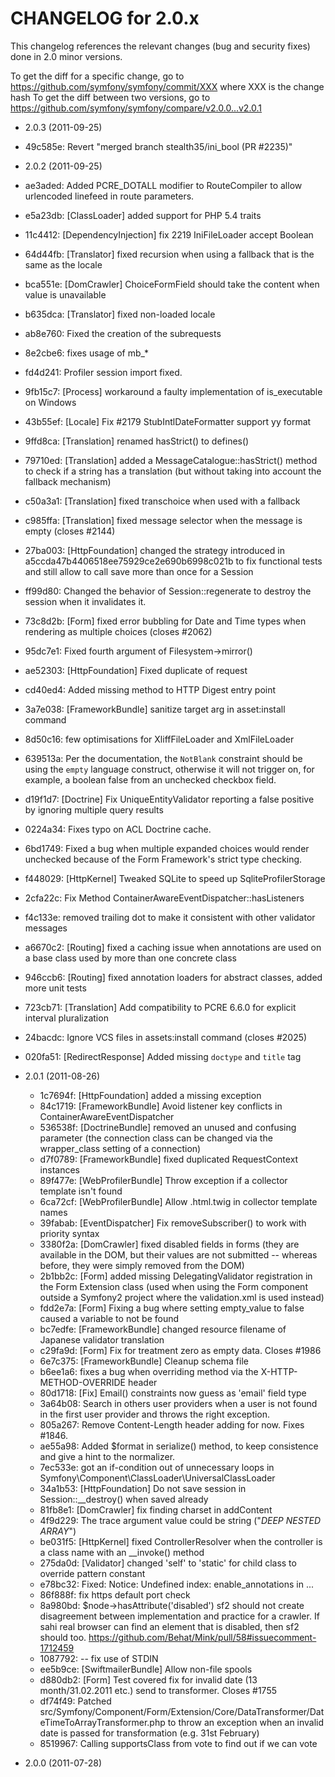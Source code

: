 CHANGELOG for 2.0.x
===================

This changelog references the relevant changes (bug and security fixes) done
in 2.0 minor versions.

To get the diff for a specific change, go to https://github.com/symfony/symfony/commit/XXX where XXX is the change hash
To get the diff between two versions, go to https://github.com/symfony/symfony/compare/v2.0.0...v2.0.1

* 2.0.3 (2011-09-25)

 * 49c585e: Revert "merged branch stealth35/ini_bool (PR #2235)"

* 2.0.2 (2011-09-25)

 * ae3aded: Added PCRE_DOTALL modifier to RouteCompiler to allow urlencoded linefeed in route parameters.
 * e5a23db: [ClassLoader] added support for PHP 5.4 traits
 * 11c4412: [DependencyInjection] fix 2219 IniFileLoader accept Boolean
 * 64d44fb: [Translator] fixed recursion when using a fallback that is the same as the locale
 * bca551e: [DomCrawler] ChoiceFormField should take the content when value is unavailable
 * b635dca: [Translator] fixed non-loaded locale
 * ab8e760: Fixed the creation of the subrequests
 * 8e2cbe6: fixes usage of mb_*
 * fd4d241: Profiler session import fixed.
 * 9fb15c7: [Process] workaround a faulty implementation of is_executable on Windows
 * 43b55ef: [Locale] Fix #2179 StubIntlDateFormatter support yy format
 * 9ffd8ca: [Translation] renamed hasStrict() to defines()
 * 79710ed: [Translation] added a MessageCatalogue::hasStrict() method to check if a string has a translation (but without taking into account the fallback mechanism)
 * c50a3a1: [Translation] fixed transchoice when used with a fallback
 * c985ffa: [Translation] fixed message selector when the message is empty (closes #2144)
 * 27ba003: [HttpFoundation] changed the strategy introduced in a5ccda47b4406518ee75929ce2e690b6998c021b to fix functional tests and still allow to call save more than once for a Session
 * ff99d80: Changed the behavior of Session::regenerate to destroy the session when it invalidates it.
 * 73c8d2b: [Form] fixed error bubbling for Date and Time types when rendering as multiple choices (closes #2062)
 * 95dc7e1: Fixed fourth argument of Filesystem->mirror()
 * ae52303: [HttpFoundation] Fixed duplicate of request
 * cd40ed4: Added missing method to HTTP Digest entry point
 * 3a7e038: [FrameworkBundle] sanitize target arg in asset:install command
 * 8d50c16: few optimisations for XliffFileLoader and XmlFileLoader
 * 639513a: Per the documentation, the `NotBlank` constraint should be using the `empty` language construct, otherwise it will not trigger on, for example, a boolean false from an unchecked checkbox field.
 * d19f1d7: [Doctrine] Fix UniqueEntityValidator reporting a false positive by ignoring multiple query results
 * 0224a34: Fixes typo on ACL Doctrine cache.
 * 6bd1749: Fixed a bug when multiple expanded choices would render unchecked because of the Form Framework's strict type checking.
 * f448029: [HttpKernel] Tweaked SQLite to speed up SqliteProfilerStorage
 * 2cfa22c: Fix Method ContainerAwareEventDispatcher::hasListeners
 * f4c133e: removed trailing dot to make it consistent with other validator messages
 * a6670c2: [Routing] fixed a caching issue when annotations are used on a base class used by more than one concrete class
 * 946ccb6: [Routing] fixed annotation loaders for abstract classes, added more unit tests
 * 723cb71: [Translation] Add compatibility to PCRE 6.6.0 for explicit interval pluralization
 * 24bacdc: Ignore VCS files in assets:install command (closes #2025)
 * 020fa51: [RedirectResponse] Added missing `doctype` and `title` tag

* 2.0.1 (2011-08-26)

   * 1c7694f: [HttpFoundation] added a missing exception
   * 84c1719: [FrameworkBundle] Avoid listener key conflicts in ContainerAwareEventDispatcher
   * 536538f: [DoctrineBundle] removed an unused and confusing parameter (the connection class can be changed via the wrapper_class setting of a connection)
   * d7f0789: [FrameworkBundle] fixed duplicated RequestContext instances
   * 89f477e: [WebProfilerBundle] Throw exception if a collector template isn't found
   * 6ca72cf: [WebProfilerBundle] Allow .html.twig in collector template names
   * 39fabab: [EventDispatcher] Fix removeSubscriber() to work with priority syntax
   * 3380f2a: [DomCrawler] fixed disabled fields in forms (they are available in the DOM, but their values are not submitted -- whereas before, they were simply removed from the DOM)
   * 2b1bb2c: [Form] added missing DelegatingValidator registration in the Form Extension class (used when using the Form component outside a Symfony2 project where the validation.xml is used instead)
   * fdd2e7a: [Form] Fixing a bug where setting empty_value to false caused a variable to not be found
   * bc7edfe: [FrameworkBundle] changed resource filename of Japanese validator translation
   * c29fa9d: [Form] Fix for treatment zero as empty data. Closes #1986
   * 6e7c375: [FrameworkBundle] Cleanup schema file
   * b6ee1a6: fixes a bug when overriding method via the X-HTTP-METHOD-OVERRIDE header
   * 80d1718: [Fix] Email() constraints now guess as 'email' field type
   * 3a64b08: Search in others user providers when a user is not found in the first user provider and throws the right exception.
   * 805a267: Remove Content-Length header adding for now. Fixes #1846.
   * ae55a98: Added $format in serialize() method, to keep consistence and give a hint to the normalizer.
   * 7ec533e: got an if-condition out of unnecessary loops in Symfony\Component\ClassLoader\UniversalClassLoader
   * 34a1b53: [HttpFoundation] Do not save session in Session::__destroy() when saved already
   * 81fb8e1: [DomCrawler] fix finding charset in addContent
   * 4f9d229: The trace argument value could be string ("*DEEP NESTED ARRAY*")
   * be031f5: [HttpKernel] fixed ControllerResolver when the controller is a class name with an __invoke() method
   * 275da0d: [Validator] changed 'self' to 'static' for child class to override pattern constant
   * e78bc32: Fixed: Notice: Undefined index: enable_annotations in ...
   * 86f888f: fix https default port check
   * 8a980bd: $node->hasAttribute('disabled') sf2 should not create disagreement between implementation and practice for a crawler. If sahi real browser can find an element that is disabled, then sf2 should too. https://github.com/Behat/Mink/pull/58#issuecomment-1712459
   * 1087792: -- fix use of STDIN
   * ee5b9ce: [SwiftmailerBundle] Allow non-file spools
   * d880db2: [Form] Test covered fix for invalid date (13 month/31.02.2011 etc.) send to transformer. Closes #1755
   * df74f49: Patched src/Symfony/Component/Form/Extension/Core/DataTransformer/DateTimeToArrayTransformer.php to throw an exception when an invalid date is passed for transformation (e.g. 31st February)
   * 8519967: Calling supportsClass from vote to find out if we can vote

* 2.0.0 (2011-07-28)
